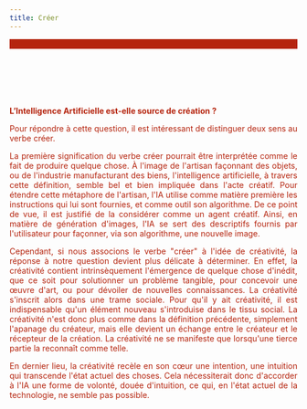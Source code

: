 ```yaml
---
title: Créer
---
```

<div style="background-color:#b5240e;margin-bottom:100"><br></div>
<font color="#b5240e"><b>L’Intelligence Artificielle est-elle source de création ?</b>

<p style="text-align: justify">Pour répondre à cette question, il est intéressant de distinguer deux sens au verbe créer.</p>

<p style="text-align: justify">La première signification du verbe créer pourrait être interprétée comme le fait de produire quelque chose. À l'image de l'artisan façonnant des objets, ou de l'industrie manufacturant des biens, l'intelligence artificielle, à travers cette définition, semble bel et bien impliquée dans l'acte créatif. Pour étendre cette métaphore de l'artisan, l'IA utilise comme matière première les instructions qui lui sont fournies, et comme outil son algorithme. De ce point de vue, il est justifié de la considérer comme un agent créatif. Ainsi, en matière de génération d'images, l'IA se sert des descriptifs fournis par l'utilisateur pour façonner, via son algorithme, une nouvelle image.</p>

<p style="text-align: justify">Cependant, si nous associons le verbe "créer" à l'idée de créativité, la réponse à notre question devient plus délicate à déterminer. En effet, la créativité contient intrinsèquement l'émergence de quelque chose d'inédit, que ce soit pour solutionner un problème tangible, pour concevoir une œuvre d'art, ou pour dévoiler de nouvelles connaissances. La créativité s'inscrit alors dans une trame sociale. Pour qu'il y ait créativité, il est indispensable qu'un élément nouveau s'introduise dans le tissu social. La créativité n'est donc plus comme dans la définition précédente, simplement l'apanage du créateur, mais elle devient un échange entre le créateur et le récepteur de la création. La créativité ne se manifeste que lorsqu'une tierce partie la reconnaît comme telle.</p>

<p style="text-align: justify">En dernier lieu, la créativité recèle en son cœur une intention, une intuition qui transcende l'état actuel des choses. Cela nécessiterait donc d'accorder à l'IA une forme de volonté, douée d'intuition, ce qui, en l'état actuel de la technologie, ne semble pas possible.</p></font>